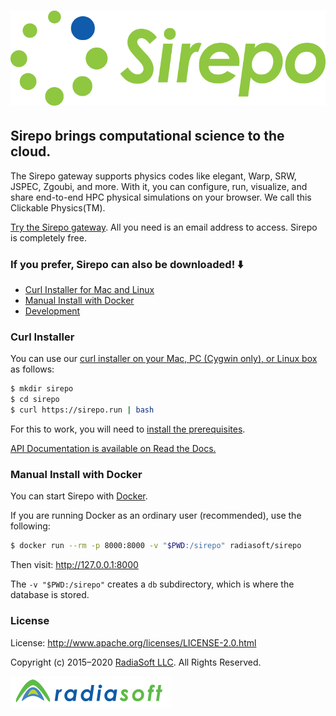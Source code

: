 # ![Sirepo](https://github.com/radiasoft/images/blob/master/sirepo/Sirepo_logo.png)

<p align="center">

## Sirepo brings computational science to the cloud.

</p>

The Sirepo gateway supports physics codes like elegant, Warp, SRW, JSPEC, Zgoubi, and more. With it, you can configure, run, visualize, and share end-to-end HPC physical simulations on your browser. We call this Clickable Physics(TM).

[Try the Sirepo gateway](https://www.sirepo.com). All you need is an email address to access. Sirepo is completely free.

### If you prefer, Sirepo can also be downloaded! :arrow_down:
* [Curl Installer for Mac and Linux](#curl-installer)
* [Manual Install with Docker](#manual-install-with-docker)
* [Development](https://wiki.radiasoft.org/sirepo/wiki/Development)

### Curl Installer

You can use our
[curl installer on your Mac, PC (Cygwin only), or Linux box](https://github.com/radiasoft/download/blob/master/README.md)
as follows:

```bash
$ mkdir sirepo
$ cd sirepo
$ curl https://sirepo.run | bash
```

For this to work, you will need to [install the prerequisites](https://github.com/radiasoft/download/blob/master/README.md#requirements).

[API Documentation is available on Read the Docs.](https://sirepo.readthedocs.io)

### Manual Install with Docker

You can start Sirepo with [Docker](https://www.docker.com/).

If you are running Docker as an ordinary user (recommended), use the following:

```bash
$ docker run --rm -p 8000:8000 -v "$PWD:/sirepo" radiasoft/sirepo
```

Then visit: http://127.0.0.1:8000

The `-v "$PWD:/sirepo"` creates a `db` subdirectory, which is where the database is stored.

### License

License: http://www.apache.org/licenses/LICENSE-2.0.html

Copyright (c) 2015–2020 [RadiaSoft LLC](http://radiasoft.net/open-source).  All Rights Reserved.

![RadiaSoft](https://github.com/radiasoft/images/blob/master/corporate/RadiaSoftLogoTransparent.png)
